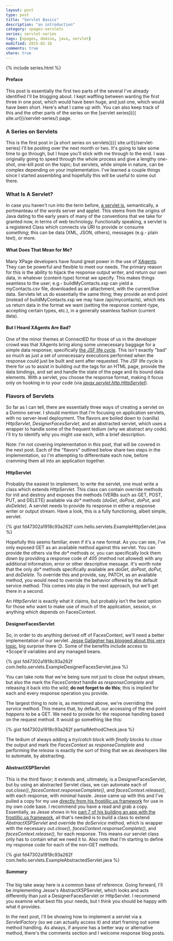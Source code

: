 ```yaml
---
layout: post
type: post
title: "Servlet Basics"
description: "an introduction"
category: xpages-servlets
series: servlet-series
tags: [xpages, domino, java, servlet]
modified: 2015-02-16
comments: true
share: true
---
```


{% include series.html %}
#### Preface
This post is essentially the first two parts of the several I've already identified I'll be blogging about. I kept waffling between wanting the first three in one post, which would have been huge, and just one, which would have been short. Here's what I came up with. You can also keep track of this and the other parts of the series on the [servlet series]({{ site.url}}/servlet-series/) page.

### A Series on Servlets
This is the first post in [a short series on servlets]({{ site.url}}/servlet-series) I'll be posting over the next month or two. It's going to take some time to go through, but I hope you'll stick with me through to the end. I was originally going to speed through the whole process and give a lengthy one-shot, one-kill post on the topic; but servlets, while simple in nature, can be complex depending on your implementation. I've learned a couple things since I started assembling and hopefully this will be useful to some out there.

### What Is A Servlet?
In case you haven't run into the term before, [a servlet is](//docs.oracle.com/javaee/5/tutorial/doc/bnafe.html), semantically, a portmanteau of the words server and applet. This stems from the origins of Java dating to the early years of many of the conventions that we take for granted now, in terms of web technology. Functionally speaking, a servlet is a registered Class which connects via URI to provide or consume _something_; this can be data (XML, JSON, others), messages (e.g.- plain text), or more.

#### What Does That Mean for Me?
Many XPage developers have found great power in the use of [XAgents](//www.wissel.net/blog/d6plinks/shwl-7mgfbn). They can be powerful and flexible to meet our needs. The primary reason for this is the ability to hijack the response output writer, and return our own data, in whatever (content-type) format we specify. This makes things seamless to the user; e.g.- buildMyContacts.xsp can yield a myContacts.csv file, downloaded as an attachment, with the current/live data. Servlets let us do essentially the same thing; they provide an end point (instead of buildMyContacts.xsp we may have /api/mycontacts), which lets us return data in the format we want (setting the response content-type, accepting certain types, etc.), in a generally seamless fashion (current data).

#### But I Heard XAgents Are Bad?
One of the minor themes at ConnectED for those of us in the developer crowd was that XAgents bring along some unnecessary baggage for a simple data response; specifically [the JSF life cycle](//docs.oracle.com/javaee/5/tutorial/doc/bnaqq.html). This isn't exactly "bad" so much as just a set of unnecessary executions performed when the response could just be built and sent after requested. The JSF life cycle is there for us to assist in building out the tags for an HTML page, provide the data bindings, and set and handle the state of the page and its bound data elements. With a servlet, you choose the response format, making it focus only on hooking in to your code (via [_javax.servlet.http.HttpServlet_](//docs.oracle.com/javaee/5/api/javax/servlet/http/HttpServlet.html)).

### Flavors of Servlets
So far as I can tell, there are essentially three ways of creating a servlet on a Domino server. I should mention that I'm focusing on application servlets, with no server-level deployment. The flavors are boiled down to (vanilla) _HttpServlet_, _DesignerFacesServlet_, and an abstracted servlet, which uses a wrapper to handle some of the frequent tedium (why we abstract any code). I'll try to identify why you might use each, with a brief description.

Note: I'm not covering implementation in this post, that will be covered in the next post. Each of the "flavors" outlined below share two steps in the implementation, so I'm attempting to differentiate each now, before cramming them all into an application together.

#### HttpServlet
Probably the easiest to implement, to write the servlet, one must write a class which extends <span data-toggle="tooltip" title="javax.servlet.http.HttpServlet">_HttpServlet_</span>. This class can contain override methods for init and destroy and exposes the methods (VERBs such as GET, POST, PUT, and DELETE) available via _do*_ methods (_doGet_, _doPost_, _doPut_, and _doDelete_). A servlet needs to provide its response in either a response writer or output stream. Have a look, this is a fully functioning, albeit simple, servlet.

{% gist fd47302a1918c93a262f com.hello.servlets.ExampleHttpServlet.java %}<br />

Hopefully this seems familiar, even if it's a new format. As you can see, I've only exposed GET as an available method against this servlet. You can provide the others via the _do*_ methods or, you can specifically lock them down by providing a response code of _405_ (method not allowed) with any additional information, error or other descriptive message. It's worth note that the only _do*_ methods specifically available are _doGet_, _doPost_, _doPut_, and _doDelete_. To override this and provide, say, PATCH, as an available method, you would need to override the behavior offered by the default service method. This comes into play in the next approach, but we'll get there in a second.

An _HttpServlet_ is exactly what it claims, but probably isn't the best option for those who want to make use of much of the application, session, or anything which depends on FacesContext.

#### DesignerFacesServlet
So, in order to do anything derived off of FacesContext, we'll need a better implementation of our servlet. [Jesse Gallagher has blogged about this very topic](//frostillic.us/blog/posts/159496067A27FD3585257A70005E7BC1), big surprise there :wink:. Some of the benefits include access to *Scope'd variables and any managed beans.

{% gist fd47302a1918c93a262f com.hello.servlets.ExampleDesignerFacesServlet.java %}<br />

You can take note that we're being sure not just to close the output stream, but also the mark the _FacesContext_ handle as _responseComplete_ and releasing it back into the wild; **do not forget to do this**; this is implied for each and every response operation you provide.

The largest thing to note is, as mentioned above, we're overriding the _service_ method. This means that, by default, our accessing of the end point _happens_ to be a GET. We need to provide for the response handling based on the request method. It would go something like this:

{% gist fd47302a1918c93a262f partialMethodCheck.java %}<br />

The tedium of always adding a _try_/_catch_ block with _finally_ blocks to _close_ the output and mark the _FacesContext_ as _responseComplete_ and performing the _release_ is exactly the sort of thing that we as developers like to automate, by abstracting.

#### AbstractXSPServlet
This is the third flavor; it extends and, ultimately, is a DesignerFacesServlet, but by using an abstracted Servlet class, we can automate each of _out.close()_, _facesContext.responseComplete()_, and _facesContext.release()_, with each response, with minimal hassle. Jesse came up with this and I've pulled a copy for my use [directly from his frostillic.us framework](//github.com/jesse-gallagher/XPages-Scaffolding/blob/master/frostillicus.framework.plugin/src/frostillicus/xsp/servlet/AbstractXSPServlet.java) for use in my own code base. I recommend you have a read and grab a copy. Essentially, as Jesse shows in his [part 7 of his building an app with the frostillic.us framework](//frostillic.us/blog/posts/D815DC7ED059395885257D6B00001006), all that's needed is to build a class to extend _AbstractXSPServlet_ and override the _doService_ method, which is wrapper with the necessary _out.close()_, _facesContext.responseComplete()_, and _facesContext.release()_, for each response. This means our servlet class only has to contain what we need it to. Also note that I'm starting to define my response code for each of the non-GET methods.

{% gist fd47302a1918c93a262f com.hello.servlets.ExampleAbstractedServlet.java %}<br />

##### Summary
The big take away here is a common base of reference. Going forward, I'll be implementing Jesse's AbstractXSPServlet, which looks and acts differently than just a DesignerFacesServlet or HttpServlet. I recommend you examine what best fits your needs, but I think you should be happy with what it provides.

In the next post, I'll be showing how to implement a servlet via a _ServletFactory_ (so we can actually access it) and start framing out some method handling. As always, if anyone has a better way or alternative method, there's the comments section and I welcome response blog posts.
